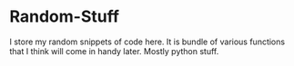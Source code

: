 # Random-Stuff
I store my random snippets of code here. It is bundle of various functions that I think will come in handy later.
Mostly python stuff.
